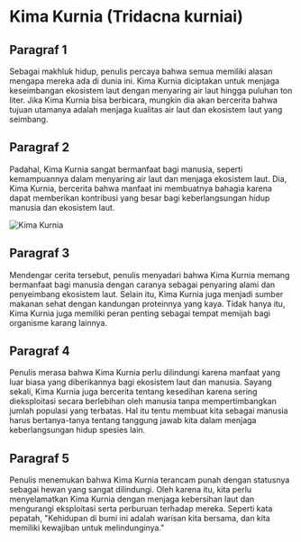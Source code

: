 # Kima Kurnia (Tridacna kurniai)

## Paragraf 1

Sebagai makhluk hidup, penulis percaya bahwa semua memiliki alasan mengapa mereka ada di dunia ini. Kima Kurnia diciptakan untuk menjaga keseimbangan ekosistem laut dengan menyaring air laut hingga puluhan ton liter. Jika Kima Kurnia bisa berbicara, mungkin dia akan bercerita bahwa tujuan utamanya adalah menjaga kualitas air laut dan ekosistem laut yang seimbang.

## Paragraf 2

Padahal, Kima Kurnia sangat bermanfaat bagi manusia, seperti kemampuannya dalam menyaring air laut dan menjaga ekosistem laut. Dia, Kima Kurnia, bercerita bahwa manfaat ini membuatnya bahagia karena dapat memberikan kontribusi yang besar bagi keberlangsungan hidup manusia dan ekosistem laut.

![Kima Kurnia](https://gardaanimalia.com/wp-content/uploads/2021/11/kerang-kima.jpeg)

## Paragraf 3

Mendengar cerita tersebut, penulis menyadari bahwa Kima Kurnia memang bermanfaat bagi manusia dengan caranya sebagai penyaring alami dan penyeimbang ekosistem laut. Selain itu, Kima Kurnia juga menjadi sumber makanan sehat dengan kandungan proteinnya yang kaya. Tidak hanya itu, Kima Kurnia juga memiliki peran penting sebagai tempat memijah bagi organisme karang lainnya.

## Paragraf 4

Penulis merasa bahwa Kima Kurnia perlu dilindungi karena manfaat yang luar biasa yang diberikannya bagi ekosistem laut dan manusia. Sayang sekali, Kima Kurnia juga bercerita tentang kesedihan karena sering dieksploitasi secara berlebihan oleh manusia tanpa mempertimbangkan jumlah populasi yang terbatas. Hal itu tentu membuat kita sebagai manusia harus bertanya-tanya tentang tanggung jawab kita dalam menjaga keberlangsungan hidup spesies lain.

## Paragraf 5

Penulis menemukan bahwa Kima Kurnia terancam punah dengan statusnya sebagai hewan yang sangat dilindungi. Oleh karena itu, kita perlu menyelamatkan Kima Kurnia dengan menjaga kebersihan laut dan mengurangi eksploitasi serta perburuan terhadap mereka. Seperti kata pepatah, "Kehidupan di bumi ini adalah warisan kita bersama, dan kita memiliki kewajiban untuk melindunginya."
